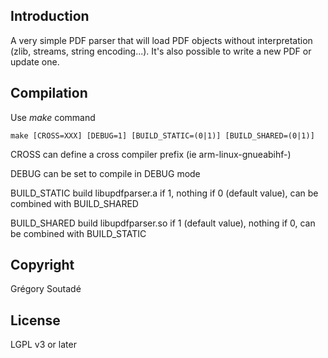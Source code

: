 Introduction
------------

A very simple PDF parser that will load PDF objects without interpretation (zlib, streams, string encoding...).
It's also possible to write a new PDF or update one.


Compilation
-----------

Use _make_ command

    make [CROSS=XXX] [DEBUG=1] [BUILD_STATIC=(0|1)] [BUILD_SHARED=(0|1)]

CROSS can define a cross compiler prefix (ie arm-linux-gnueabihf-)

DEBUG can be set to compile in DEBUG mode

BUILD_STATIC build libupdfparser.a if 1, nothing if 0 (default value), can be combined with BUILD_SHARED

BUILD_SHARED build libupdfparser.so if 1 (default value), nothing if 0, can be combined with BUILD_STATIC


Copyright
---------

Grégory Soutadé


License
-------

LGPL v3 or later

